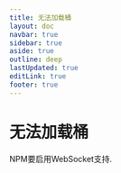 ```yaml
---
title: 无法加载桶
layout: doc
navbar: true
sidebar: true
aside: true
outline: deep
lastUpdated: true
editLink: true
footer: true
---
```


# 无法加载桶

NPM要启用WebSocket支持.